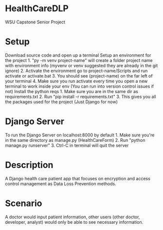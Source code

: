 # HealthCareDLP
WSU Capstone Senior Project

# Setup
Download source code and open up a terminal
Setup an environment for the project
    1. "py -m venv project-name" will create a folder project name with environment info
    (myvenv or venv suggested they are already in the git ignore)
    2. Activate the environment go to project-name/Scripts and run activate or activate.bat
    3. You should see (project-name) on the far left of your terminal
    4. Make sure you run activate every time you open a new terminal to work inside your env 
    (You can run into version control issues if not)
Install the python reqs
    1. Make sure you are in the same dir as requirements.txt
    2. Run "pip install -r requirements.txt"
    3. This gives you all the packages used for the project (Just Django for now)

# Django Server
To run the Django Server on localhost:8000 by default
    1. Make sure you're in the same directory as manage.py (HealthCareForm)
    2. Run "python manage.py runserver"
    3. Ctrl-C in terminal will quit the server

# Description
A Django health care patient app that focuses on encryption and access control management as Data Loss Prevention methods.

# Scenario
A doctor would input patient information, other users (other doctor, developer, analyst) would only be able to see necessary information.

